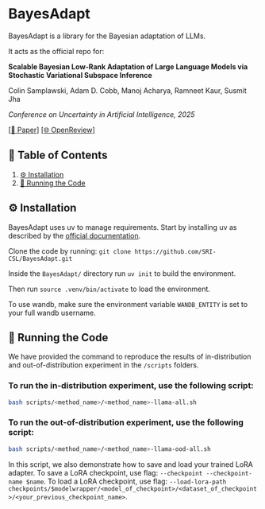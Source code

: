 # BayesAdapt
BayesAdapt is a library for the Bayesian adaptation of LLMs.

It acts as the official repo for:

**Scalable Bayesian Low-Rank Adaptation of Large Language Models via Stochastic Variational Subspace Inference**

Colin Samplawski, Adam D. Cobb, Manoj Acharya, Ramneet Kaur, Susmit Jha 

*Conference on Uncertainty in Artificial Intelligence, 2025*

[[📄 Paper](https://www.arxiv.org/abs/2506.21408)] [[🌐 OpenReview](https://openreview.net/forum?id=neqGuhC3zS)]

## 📖 Table of Contents
1. [⚙️ Installation](#installation)
2. [🚀 Running the Code](#running-the-code)

## ⚙️ Installation
BayesAdapt uses uv to manage requirements. Start by installing uv as described by the [official documentation](https://docs.astral.sh/uv/getting-started/installation).

Clone the code by running: ```git clone https://github.com/SRI-CSL/BayesAdapt.git```

Inside the ```BayesAdapt/``` directory run ```uv init``` to build the environment.

Then run ```source .venv/bin/activate``` to load the environment.

To use wandb, make sure the environment variable ```WANDB_ENTITY``` is set to your full wandb username.

## 🚀 Running the Code
We have provided the command to reproduce the results of in-distribution and out-of-distribution experiment in the `/scripts` folders. 

### To run the in-distribution experiment, use the following script:
```sh
bash scripts/<method_name>/<method_name>-llama-all.sh
```

### To run the out-of-distribution experiment, use the following script:
```sh
bash scripts/<method_name>/<method_name>-llama-ood-all.sh
```
In this script, we also demonstrate how to save and load your trained LoRA adapter. To save a LoRA checkpoint, use flag: ``--checkpoint --checkpoint-name $name``. To load a LoRA checkpoint, use flag: ``--load-lora-path checkpoints/$modelwrapper/<model_of_checkpoint>/<dataset_of_checkpoint>/<your_previous_checkpoint_name>``.


